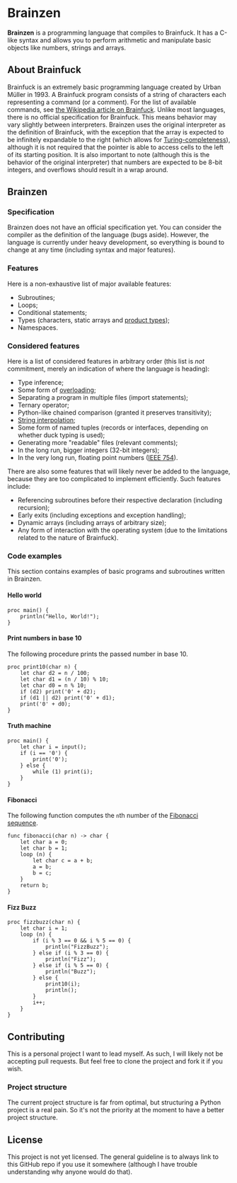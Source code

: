 # Brainzen

**Brainzen** is a programming language that compiles to Brainfuck. It has a C-like syntax and allows you to perform arithmetic and manipulate basic objects like numbers, strings and arrays.

## About Brainfuck

Brainfuck is an extremely basic programming language created by Urban Müller in 1993. A Brainfuck program consists of a string of characters each representing a command (or a comment). For the list of available commands, see [the Wikipedia article on Brainfuck](https://en.wikipedia.org/wiki/Brainfuck#Commands). Unlike most languages, there is no official specification for Brainfuck. This means behavior may vary slightly between interpreters. Brainzen uses the original interpreter as the definition of Brainfuck, with the exception that the array is expected to be infinitely expandable to the right (which allows for [Turing-completeness](https://en.wikipedia.org/wiki/Turing_completeness)), although it is not required that the pointer is able to access cells to the left of its starting position. It is also important to note (although this is the behavior of the original interpreter) that numbers are expected to be 8-bit integers, and overflows should result in a wrap around.

## Brainzen

### Specification

Brainzen does not have an official specification yet. You can consider the compiler as the definition of the language (bugs aside). However, the language is currently under heavy development, so everything is bound to change at any time (including syntax and major features).

### Features

Here is a non-exhaustive list of major available features:

- Subroutines;
- Loops;
- Conditional statements;
- Types (characters, static arrays and [product types](https://en.wikipedia.org/wiki/Product_type));
- Namespaces.

### Considered features

Here is a list of considered features in arbitrary order (this list is *not* commitment, merely an indication of where the language is heading):

- Type inference;
- Some form of [overloading](https://en.wikipedia.org/wiki/Ad_hoc_polymorphism);
- Separating a program in multiple files (import statements);
- Ternary operator;
- Python-like chained comparison (granted it preserves transitivity);
- [String interpolation](https://en.wikipedia.org/wiki/String_interpolation);
- Some form of named tuples (records or interfaces, depending on whether duck typing is used);
- Generating more "readable" files (relevant comments);
- In the long run, bigger integers (32-bit integers);
- In the very long run, floating point numbers ([IEEE 754](https://en.wikipedia.org/wiki/IEEE_754)).

There are also some features that will likely never be added to the language, because they are too complicated to implement efficiently. Such features include:

- Referencing subroutines before their respective declaration (including recursion);
- Early exits (including exceptions and exception handling);
- Dynamic arrays (including arrays of arbitrary size);
- Any form of interaction with the operating system (due to the limitations related to the nature of Brainfuck).

### Code examples

This section contains examples of basic programs and subroutines written in Brainzen.

#### Hello world

```brainzen
proc main() {
    println("Hello, World!");
}
```

#### Print numbers in base 10

The following procedure prints the passed number in base 10.

```brainzen
proc print10(char n) {
    let char d2 = n / 100;
    let char d1 = (n / 10) % 10;
    let char d0 = n % 10;
    if (d2) print('0' + d2);
    if (d1 || d2) print('0' + d1);
    print('0' + d0);
}
```

#### Truth machine

```braiznen
proc main() {
    let char i = input();
    if (i == '0') {
        print('0');
    } else {
        while (1) print(i);
    }
}
```

#### Fibonacci

The following function computes the `n`th number of the [Fibonacci sequence](https://en.wikipedia.org/wiki/Fibonacci_number).

```brainzen
func fibonacci(char n) -> char {
    let char a = 0;
    let char b = 1;
    loop (n) {
        let char c = a + b;
        a = b;
        b = c;
    }
    return b;
}
```

#### Fizz Buzz

```brainzen
proc fizzbuzz(char n) {
    let char i = 1;
    loop (n) {
        if (i % 3 == 0 && i % 5 == 0) {
            println("FizzBuzz");
        } else if (i % 3 == 0) {
            println("Fizz");
        } else if (i % 5 == 0) {
            println("Buzz");
        } else {
            print10(i);
            println();
        }
        i++;
    }
}
```

## Contributing

This is a personal project I want to lead myself. As such, I will likely not be accepting pull requests. But feel free to clone the project and fork it if you wish.

### Project structure

The current project structure is far from optimal, but structuring a Python project is a real pain. So it's not the priority at the moment to have a better project structure.

## License

This project is not yet licensed. The general guideline is to always link to this GitHub repo if you use it somewhere (although I have trouble understanding why anyone would do that).
